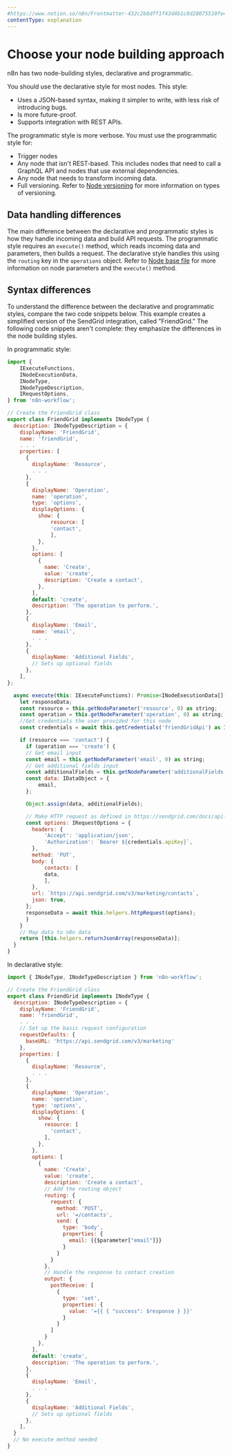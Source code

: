 ```yaml
---
#https://www.notion.so/n8n/Frontmatter-432c2b8dff1f43d4b1c8d20075510fe4
contentType: explanation
---
```


# Choose your node building approach

n8n has two node-building styles, declarative and programmatic.

You should use the declarative style for most nodes. This style:

* Uses a JSON-based syntax, making it simpler to write, with less risk of introducing bugs.
* Is more future-proof.
* Supports integration with REST APIs.

The programmatic style is more verbose. You must use the programmatic style for:

* Trigger nodes
* Any node that isn't REST-based. This includes nodes that need to call a GraphQL API and nodes that use external dependencies.
* Any node that needs to transform incoming data.
* Full versioning. Refer to [Node versioning](/integrations/creating-nodes/build/reference/node-versioning.md) for more information on types of versioning.

## Data handling differences

The main difference between the declarative and programmatic styles is how they handle incoming data and build API requests. The programmatic style requires an `execute()` method, which reads incoming data and parameters, then builds a request. The declarative style handles this using the `routing` key in the `operations` object. Refer to [Node base file](/integrations/creating-nodes/build/reference/node-base-files/index.md) for more information on node parameters and the `execute()` method.

## Syntax differences

To understand the difference between the declarative and programmatic styles, compare the two code snippets below. This example creates a simplified version of the SendGrid integration, called "FriendGrid." The following code snippets aren't complete: they emphasize the differences in the node building styles.

In programmatic style:

```js
import {
	IExecuteFunctions,
	INodeExecutionData,
	INodeType,
	INodeTypeDescription,
	IRequestOptions,
} from 'n8n-workflow';

// Create the FriendGrid class
export class FriendGrid implements INodeType {
  description: INodeTypeDescription = {
    displayName: 'FriendGrid',
    name: 'friendGrid',
    . . .
    properties: [
      {
        displayName: 'Resource',
        . . .
      },
      {
        displayName: 'Operation',
        name: 'operation',
        type: 'options',
        displayOptions: {
          show: {
              resource: [
              'contact',
              ],
          },
        },
        options: [
          {
            name: 'Create',
            value: 'create',
            description: 'Create a contact',
          },
        ],
        default: 'create',
        description: 'The operation to perform.',
      },
      {
        displayName: 'Email',
        name: 'email',
        . . .
      },
      {
        displayName: 'Additional Fields',
        // Sets up optional fields
      },
    ],
};

  async execute(this: IExecuteFunctions): Promise<INodeExecutionData[][]> {
    let responseData;
    const resource = this.getNodeParameter('resource', 0) as string;
    const operation = this.getNodeParameter('operation', 0) as string;
    //Get credentials the user provided for this node
    const credentials = await this.getCredentials('friendGridApi') as IDataObject;

    if (resource === 'contact') {
      if (operation === 'create') {
      // Get email input
      const email = this.getNodeParameter('email', 0) as string;
      // Get additional fields input
      const additionalFields = this.getNodeParameter('additionalFields', 0) as IDataObject;
      const data: IDataObject = {
          email,
      };

      Object.assign(data, additionalFields);

      // Make HTTP request as defined in https://sendgrid.com/docs/api-reference/
      const options: IRequestOptions = {
        headers: {
            'Accept': 'application/json',
            'Authorization': `Bearer ${credentials.apiKey}`,
        },
        method: 'PUT',
        body: {
            contacts: [
            data,
            ],
        },
        url: `https://api.sendgrid.com/v3/marketing/contacts`,
        json: true,
      };
      responseData = await this.helpers.httpRequest(options);
      }
    }
    // Map data to n8n data
    return [this.helpers.returnJsonArray(responseData)];
  }
}
```

In declarative style:

```js
import { INodeType, INodeTypeDescription } from 'n8n-workflow';

// Create the FriendGrid class
export class FriendGrid implements INodeType {
  description: INodeTypeDescription = {
    displayName: 'FriendGrid',
    name: 'friendGrid',
    . . .
    // Set up the basic request configuration
    requestDefaults: {
      baseURL: 'https://api.sendgrid.com/v3/marketing'
    },
    properties: [
      {
        displayName: 'Resource',
        . . .
      },
      {
        displayName: 'Operation',
        name: 'operation',
        type: 'options',
        displayOptions: {
          show: {
            resource: [
              'contact',
            ],
          },
        },
        options: [
          {
            name: 'Create',
            value: 'create',
            description: 'Create a contact',
            // Add the routing object
            routing: {
              request: {
                method: 'POST',
                url: '=/contacts',
                send: {
                  type: 'body',
                  properties: {
                    email: {{$parameter["email"]}}
                  }
                }
              }
            },
            // Handle the response to contact creation
            output: {
              postReceive: [
                {
                  type: 'set',
                  properties: {
                    value: '={{ { "success": $response } }}'
                  }
                }
              ]
            }
          },
        ],
        default: 'create',
        description: 'The operation to perform.',
      },
      {
        displayName: 'Email',
        . . .
      },
      {
        displayName: 'Additional Fields',
        // Sets up optional fields
      },
    ],
  }
  // No execute method needed
}
```
